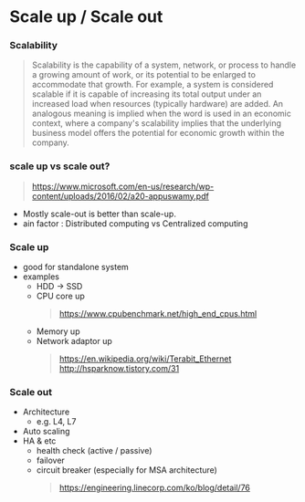 # Scale up / Scale out

### Scalability
> Scalability is the capability of a system, network, or process to handle a growing amount of work, or its potential to be enlarged to accommodate that growth.
> For example, a system is considered scalable if it is capable of increasing its total output under an increased load when resources (typically hardware) are added. An analogous meaning is implied when the word is used in an economic context, where a company's scalability implies that the underlying business model offers the potential for economic growth within the company.

### scale up vs scale out?
> https://www.microsoft.com/en-us/research/wp-content/uploads/2016/02/a20-appuswamy.pdf
- Mostly scale-out is better than scale-up.
- ain factor : Distributed computing vs Centralized computing

### Scale up
- good for standalone system
- examples
  * HDD -> SSD
  * CPU core up
    > https://www.cpubenchmark.net/high_end_cpus.html
  * Memory up
  * Network adaptor up 
    > https://en.wikipedia.org/wiki/Terabit_Ethernet
    > http://hsparknow.tistory.com/31

### Scale out
- Architecture
  * e.g. L4, L7
- Auto scaling
- HA & etc
  * health check (active / passive)
  * failover
  * circuit breaker (especially for MSA architecture)
    > https://engineering.linecorp.com/ko/blog/detail/76


